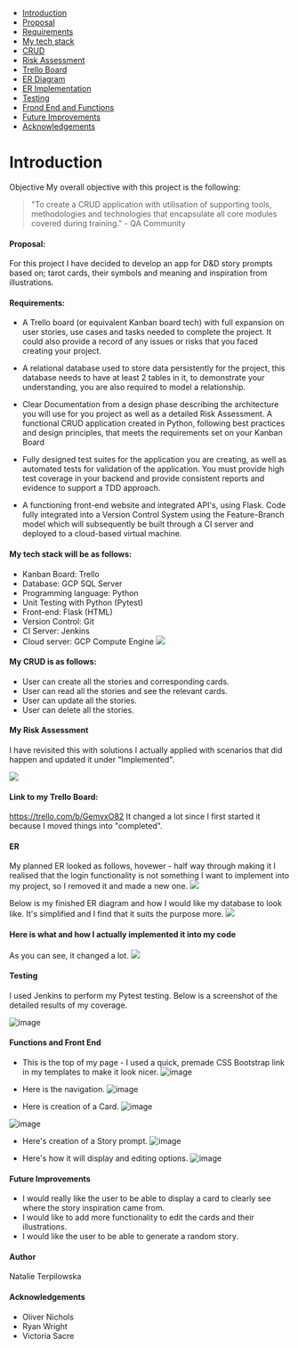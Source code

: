 * [Introduction](https://github.com/NatTerpilowska/WIP-FundamentalProject#introduction)
* [Proposal](https://github.com/NatTerpilowska/WIP-FundamentalProject#proposal)
* [Requirements](https://github.com/NatTerpilowska/WIP-FundamentalProject#requirements)
* [My tech stack](https://github.com/NatTerpilowska/WIP-FundamentalProject#my-tech-stack-will-be-as-follows)
* [CRUD](https://github.com/NatTerpilowska/WIP-FundamentalProject#my-crud-is-as-follows)
* [Risk Assessment](https://github.com/NatTerpilowska/WIP-FundamentalProject#my-risk-assessment)
* [Trello Board](https://github.com/NatTerpilowska/WIP-FundamentalProject#link-to-my-trello-board)
* [ER Diagram](https://github.com/NatTerpilowska/WIP-FundamentalProject#er)
* [ER Implementation](https://github.com/NatTerpilowska/WIP-FundamentalProject#here-is-what-and-how-i-actually-implemented-it-into-my-code)
* [Testing](https://github.com/NatTerpilowska/WIP-FundamentalProject#testing)
* [Frond End and Functions](https://github.com/NatTerpilowska/WIP-FundamentalProject#functions-and-front-end)
* [Future Improvements](https://github.com/NatTerpilowska/WIP-FundamentalProject#future-improvements)
* [Acknowledgements](https://github.com/NatTerpilowska/WIP-FundamentalProject/blob/main/README.md#acknowledgements)
# **Introduction**


Objective
My overall objective with this project is the following:

>"To create a CRUD application with utilisation of supporting tools,
methodologies and technologies that encapsulate all core modules
covered during training." - QA Community

#### Proposal:

For this project I have decided to develop an app for D&D story prompts based on; tarot cards, their symbols and meaning and inspiration from illustrations.

#### Requirements:
* A Trello board (or equivalent Kanban board tech) with full expansion
on user stories, use cases and tasks needed to complete the project.
It could also provide a record of any issues or risks that you faced
creating your project.

* A relational database used to store data persistently for the
project, this database needs to have at least 2 tables in it, to
demonstrate your understanding, you are also required to model a
relationship.

* Clear Documentation from a design phase describing the architecture
you will use for you project as well as a detailed Risk Assessment.
A functional CRUD application created in Python, following best
practices and design principles, that meets the requirements set on
your Kanban Board

* Fully designed test suites for the application you are creating, as
well as automated tests for validation of the application. You must
provide high test coverage in your backend and provide consistent
reports and evidence to support a TDD approach.

* A functioning front-end website and integrated API's, using Flask.
Code fully integrated into a Version Control System using the
Feature-Branch model which will subsequently be built through a CI
server and deployed to a cloud-based virtual machine.


#### My tech stack will be as follows:

* Kanban Board: Trello 
* Database: GCP SQL Server
* Programming language: Python
* Unit Testing with Python (Pytest)
* Front-end: Flask (HTML)
* Version Control: Git
* CI Server: Jenkins
* Cloud server: GCP Compute Engine
![](https://i.imgur.com/x7f5JnJ.png)  




#### My CRUD is as follows:

* User can create all the stories and corresponding cards.
* User can read all the stories and see the relevant cards.
* User can update all the stories.
* User can delete all the stories.

#### **My Risk Assessment**
I have revisited this with solutions I actually applied with scenarios that did happen and updated it under "Implemented".

![](https://i.imgur.com/HRoeBy9.png)

#### Link to my Trello Board:
https://trello.com/b/GemvxO82
It changed a lot since I first started it because I moved things into "completed".

#### ER

My planned ER looked as follows, hovewer - half way through making it I realised that the login functionality is not something I want to implement into my project, so I removed it and made a new one.
![](https://i.imgur.com/0UVNVFe.png)

Below is my finished ER diagram and how I would like my database to look like. It's simplified and I find that it suits the purpose more.
![](https://i.imgur.com/9LSgsnz.png)
#### Here is what and how I actually implemented it into my code
As you can see, it changed a lot.
![](https://i.imgur.com/qxomCQS.png)

#### Testing
I used Jenkins to perform my Pytest testing. Below is a screenshot of the detailed results of my coverage.

![image](https://user-images.githubusercontent.com/86067593/126895038-0038e237-32fb-4db2-a042-bf01099743ad.png)


#### Functions and Front End

* This is the top of my page - I used a quick, premade CSS Bootstrap link in my templates to make it look nicer.
![image](https://i.imgur.com/PWjxixl.png)

* Here is the navigation.
![image](https://i.imgur.com/khGgsI8.png)

* Here is creation of a Card.
![image](https://i.imgur.com/NlHjLnn.png)

![image](https://i.imgur.com/Werw7Sm.png)

* Here's creation of a Story prompt.
![image](https://i.imgur.com/GatMp9x.png)

* Here's how it will display and editing options.
![image](https://i.imgur.com/vlrLXZy.png)


#### Future Improvements
* I would really like the user to be able to display a card to clearly see where the story inspiration came from.
* I would like to add more functionality to edit the cards and their illustrations.
* I would like the user to be able to generate a random story.

#### Author
Natalie Terpilowska

#### Acknowledgements
* Oliver Nichols
* Ryan Wright
* Victoria Sacre
